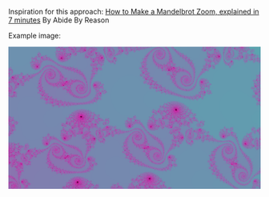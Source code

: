 Inspiration for this approach: [How to Make a Mandelbrot Zoom, explained in 7 minutes](https://www.youtube.com/watch?v=HtNUFdh2sjg) By Abide By Reason


Example image:

![Example Render](https://raw.githubusercontent.com/Muetzilla/Mandelbrot/refs/heads/main/Python/exampleRender.png)
